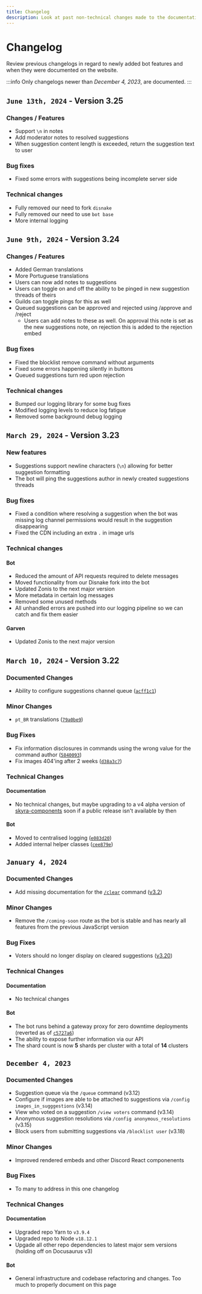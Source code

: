 ```yaml
---
title: Changelog
description: Look at past non-technical changes made to the documentation.
---
```


# Changelog
Review previous changelogs in regard to newly added bot features and when they were documented on the website.

:::info
Only changelogs newer than _December 4, 2023_, are documented.
:::

## `June 13th, 2024` - Version 3.25

### Changes / Features

- Support `\n` in notes
- Add moderator notes to resolved suggestions
- When suggestion content length is exceeded, return the suggestion text to user

### Bug fixes

-  Fixed some errors with suggestions being incomplete server side

### Technical changes

- Fully removed our need to fork `disnake`
- Fully removed our need to use `bot base`
- More internal logging

## `June 9th, 2024` - Version 3.24

### Changes / Features

- Added German translations
- More Portuguese translations
- Users can now add notes to suggestions
- Users can toggle on and off the ability to be pinged in new suggestion threads of theirs
- Guilds can toggle pings for this as well
- Queued suggestions can be approved and rejected using /approve and /reject
    - Users can add notes to these as well. On approval this note is set as the new suggestions note, on rejection this is added to the rejection embed

### Bug fixes

- Fixed the blocklist remove command without arguments
- Fixed some errors happening silently in buttons
- Queued suggestions turn red upon rejection

### Technical changes

- Bumped our logging library for some bug fixes
- Modified logging levels to reduce log fatigue
- Removed some background debug logging

## `March 29, 2024` - Version 3.23

### New features

- Suggestions support newline characters (`\n`) allowing for better suggestion formatting
- The bot will ping the suggestions author in newly created suggestions threads

### Bug fixes

- Fixed a condition where resolving a suggestion when the bot was missing log channel permissions would result in the suggestion disappearing
- Fixed the CDN including an extra `.` in image urls

### Technical changes

#### Bot

- Reduced the amount of API requests required to delete messages
- Moved functionality from our Disnake fork into the bot 
- Updated Zonis to the next major version
- More metadata in certain log messages
- Removed some unused methods
- All unhandled errors are pushed into our logging pipeline so we can catch and fix them easier

#### Garven

- Updated Zonis to the next major version

## `March 10, 2024` - Version 3.22

### Documented Changes
- Ability to configure suggestions channel queue ([`acff1c1`](https://github.com/suggestionsbot/suggestions-bot/pull/75/commits/acff1c12711b4d16a932549a95d12d5c0724bfdc))

### Minor Changes
- `pt_BR` translations ([`79a0be9`](https://github.com/suggestionsbot/suggestions-bot/pull/75/commits/79a0be99eaaea785b20ae0380adcd41b761b926f))

### Bug Fixes
- Fix information disclosures in commands using the wrong value for the command author ([`5840093`](https://github.com/suggestionsbot/suggestions-bot/pull/75/commits/584009376f51621e524521ab8ef971a25de70698))
- Fix images 404'ing after 2 weeks ([`d38a3c7`](https://github.com/suggestionsbot/suggestions-bot/pull/75/commits/d38a3c7a22cc91e77d4c827dd363a111e8f89e24))

### Technical Changes

#### Documentation
- No technical changes, but maybe upgrading to a v4 alpha version of [skyra-components](https://github.com/skyra-project/discord-components/blob/main/packages/core/UPGRADING-TO-V4.md) soon if a public release isn't available by then

#### Bot
- Moved to centralised logging ([`e083d20`](https://github.com/suggestionsbot/suggestions-bot/pull/75/commits/e083d20492d7c8c258f5d5664f029de1339cd794))
- Added internal helper classes ([`cee879e`](https://github.com/suggestionsbot/suggestions-bot/pull/75/commits/cee879ebde7c7cb325e64095fa7a128f92f672f2))

## `January 4, 2024`

### Documented Changes
- Add missing documentation for the [`/clear`](../../docs/commands#clear-command) command ([v3.2](https://github.com/suggestionsbot/suggestions-bot/issues/1))

### Minor Changes
- Remove the `/coming-soon` route as the bot is stable and has nearly all features from the previous JavaScript version

### Bug Fixes
- Voters should no longer display on cleared suggestions ([v3.20](https://github.com/suggestionsbot/suggestions-bot/pull/70/))

### Technical Changes

#### Documentation
- No technical changes

#### Bot
- The bot runs behind a gateway proxy for zero downtime deployments (reverted as of [`c5727a6`](https://github.com/suggestionsbot/suggestions-bot/commit/c5727a6658c8f2dd5f1daf631fb9cd7e2a75bf1f))
- The ability to expose further information via our API
- The shard count is now **5** shards per cluster with a total of **14** clusters

## `December 4, 2023`

### Documented Changes
- Suggestion queue via the `/queue` command (v3.12)
- Configure if images are able to be attached to suggestions via `/config images_in_sugggestions` (v3.14)
- View who voted on a suggestion `/view voters` command (v3.14)
- Anonymous suggestion resolutions via `/config anonymous_resolutions` (v3.15)
- Block users from submitting suggestions via `/blocklist user` (v3.18)

### Minor Changes
- Improved rendered embeds and other Discord React componenents

### Bug Fixes
- To many to address in this one changelog

### Technical Changes

#### Documentation
- Upgraded repo Yarn to `v3.9.4`
- Upgraded repo to Node `v18.12.1`
- Upgade all other repo dependencies to latest major sem versions (holding off on Docusaurus v3)

#### Bot
- General infrastructure and codebase refactoring and changes. Too much to properly document on this page